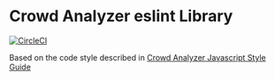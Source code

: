 # Crowd Analyzer eslint Library

[![CircleCI](https://circleci.com/gh/crowdanalyzer/eslint/tree/master.svg?style=shield&circle-token=5e4ac0cca211e5f84de9d7f605a57320ab8ec295)](https://circleci.com/gh/crowdanalyzer/eslint/tree/master)

Based on the code style described in [Crowd Analyzer Javascript Style Guide](https://github.com/crowdanalyzer/javascript)
